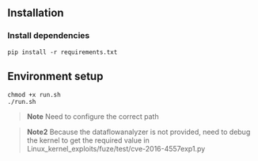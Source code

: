 ## Installation

### Install dependencies

```
pip install -r requirements.txt
```
## Environment setup

```
chmod +x run.sh
./run.sh
```
> **Note**
> Need to configure the correct path

> **Note2**
> Because the dataflowanalyzer is not provided, need to debug the kernel to get the required value in Linux_kernel_exploits/fuze/test/cve-2016-4557exp1.py
